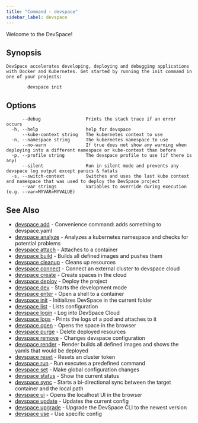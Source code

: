 ```yaml
---
title: "Command - devspace"
sidebar_label: devspace
---
```



Welcome to the DevSpace!

## Synopsis

```
DevSpace accelerates developing, deploying and debugging applications with Docker and Kubernetes. Get started by running the init command in one of your projects:
	
		devspace init
```
## Options

```
      --debug                 Prints the stack trace if an error occurs
  -h, --help                  help for devspace
      --kube-context string   The kubernetes context to use
  -n, --namespace string      The kubernetes namespace to use
      --no-warn               If true does not show any warning when deploying into a different namespace or kube-context than before
  -p, --profile string        The devspace profile to use (if there is any)
      --silent                Run in silent mode and prevents any devspace log output except panics & fatals
  -s, --switch-context        Switches and uses the last kube context and namespace that was used to deploy the DevSpace project
      --var strings           Variables to override during execution (e.g. --var=MYVAR=MYVALUE)
```

## See Also

* [devspace add](../../cli/commands/devspace_add)	 - Convenience command: adds something to devspace.yaml
* [devspace analyze](../../cli/commands/devspace_analyze)	 - Analyzes a kubernetes namespace and checks for potential problems
* [devspace attach](../../cli/commands/devspace_attach)	 - Attaches to a container
* [devspace build](../../cli/commands/devspace_build)	 - Builds all defined images and pushes them
* [devspace cleanup](../../cli/commands/devspace_cleanup)	 - Cleans up resources
* [devspace connect](../../cli/commands/devspace_connect)	 - Connect an external cluster to devspace cloud
* [devspace create](../../cli/commands/devspace_create)	 - Create spaces in the cloud
* [devspace deploy](../../cli/commands/devspace_deploy)	 - Deploy the project
* [devspace dev](../../cli/commands/devspace_dev)	 - Starts the development mode
* [devspace enter](../../cli/commands/devspace_enter)	 - Open a shell to a container
* [devspace init](../../cli/commands/devspace_init)	 - Initializes DevSpace in the current folder
* [devspace list](../../cli/commands/devspace_list)	 - Lists configuration
* [devspace login](../../cli/commands/devspace_login)	 - Log into DevSpace Cloud
* [devspace logs](../../cli/commands/devspace_logs)	 - Prints the logs of a pod and attaches to it
* [devspace open](../../cli/commands/devspace_open)	 - Opens the space in the browser
* [devspace purge](../../cli/commands/devspace_purge)	 - Delete deployed resources
* [devspace remove](../../cli/commands/devspace_remove)	 - Changes devspace configuration
* [devspace render](../../cli/commands/devspace_render)	 - Render builds all defined images and shows the yamls that would be deployed
* [devspace reset](../../cli/commands/devspace_reset)	 - Resets an cluster token
* [devspace run](../../cli/commands/devspace_run)	 - Run executes a predefined command
* [devspace set](../../cli/commands/devspace_set)	 - Make global configuration changes
* [devspace status](../../cli/commands/devspace_status)	 - Show the current status
* [devspace sync](../../cli/commands/devspace_sync)	 - Starts a bi-directional sync between the target container and the local path
* [devspace ui](../../cli/commands/devspace_ui)	 - Opens the localhost UI in the browser
* [devspace update](../../cli/commands/devspace_update)	 - Updates the current config
* [devspace upgrade](../../cli/commands/devspace_upgrade)	 - Upgrade the DevSpace CLI to the newest version
* [devspace use](../../cli/commands/devspace_use)	 - Use specific config
